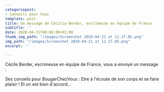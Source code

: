 ```yaml
---
categoriepost:
- Conseils pour tous
template: post
title: Un message de Cécilia Berder, escrimeuse en équipe de France
subtitle: ''
date: 2020-04-21T00:00:00+01:00
thumb_img_path: "/images/Screenshot 2020-04-21 at 11.17.05.png"
img_path: "/images/Screenshot 2020-04-21 at 11.17.05.png"
excerpt: ''

---
```

Cécile Berder, escrimeuse en équipe de France, vous a envoyé un message :

Ses conseils pour BougerChezVous : Etre à l'écoute de son corps et se faire plaisir ! Et on est bien d'accord...